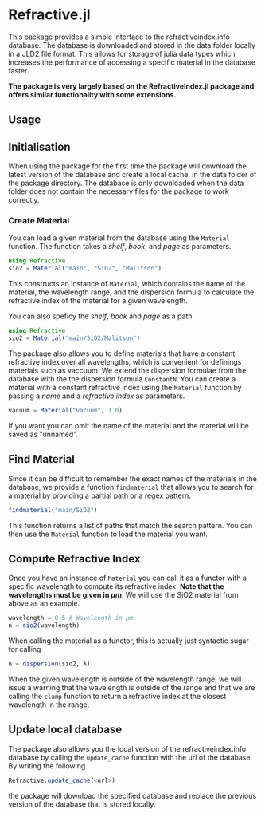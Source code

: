 # Refractive.jl

This package provides a simple interface to the refractiveindex.info
database. The database is downloaded and stored in the data folder locally
in a JLD2 file format. This allows for storage of julia data types which
increases the performance of accessing a specific material in the database
faster.

**The package is very largely based on the RefractiveIndex.jl package and offers similar functionality with some extensions.**

## Usage

## Initialisation

When using the package for the first time the package will download the latest
version of the database and create a local cache, in the data folder of the
package directory. The database is only downloaded when the data folder
does not contain the necessary files for the package to work correctly.

### Create Material

You can load a given material from the database using the `Material` function.
The function takes a *shelf*, *book*, and *page* as parameters.
```julia
using Refractive
sio2 = Material("main", "SiO2", "Malitson")
```
This constructs an instance of `Material`, which contains the name of the
material, the wavelength range, and the dispersion formula to calculate
the refractive index of the material for a given wavelength.

You can also speficy the *shelf*, *book* and *page* as a path
```julia
using Refractive
sio2 = Material("main/SiO2/Malitson")
```
The package also allows you to define materials that have a constant
refractive index over all wavelengths, which is convenient for definings
materials such as vaccuum. We extend the dispersion formulae from the
database with the the dispersion formula `ConstantN`. You can create a
material with a constant refractive index using the `Material` function
by passing a *name* and a *refractive index* as parameters.
```julia
vacuum = Material("vacuum", 1.0)
```
If you want you can omit the name of the material and the material will
be saved as "unnamed".

## Find Material

Since it can be difficult to remember the exact names of the materials in
the database, we provide a function `findmaterial` that allows you to
search for a material by providing a partial path or a regex pattern.
```julia
findmaterial("main/SiO2")
```
This function returns a list of paths that match the search pattern. You can
then use the `Material` function to load the material you want.

## Compute Refractive Index

Once you have an instance of `Material` you can call it as a functor with
a specific wavelength to compute its refractive index. **Note that the
wavelengths must be given in $\mu m$**. We will use the SiO2 material from
above as an example.
```julia
wavelength = 0.5 # Wavelength in μm
n = sio2(wavelength)
```
When calling the material as a functor, this is actually just syntactic
sugar for calling
```julia
n = dispersion(sio2, λ)
```
When the given wavelength is outside of the wavelength range, we will issue
a warning that the wavelength is outside of the range and that we are calling
the `clamp` function to return a refractive index at the closest wavelength in
the range.

## Update local database
The package also allows you the local version of the refractiveindex.info
database by calling the `update_cache` function with the url of the database.
By writing the following
```julia
Refractive.update_cache(<url>)
```
the package will download the specified database and replace the previous
version of the database that is stored locally.

